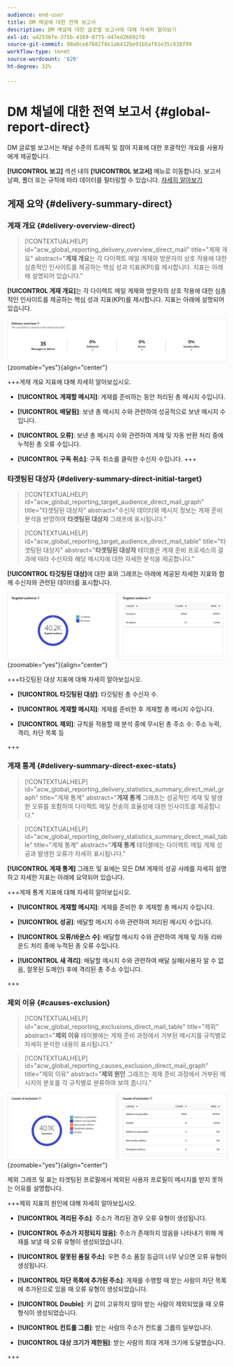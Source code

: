 ```yaml
---
audience: end-user
title: DM 채널에 대한 전역 보고서
description: DM 채널에 대한 글로벌 보고서에 대해 자세히 알아보기
exl-id: a42536fe-375b-4169-8775-d47ed26692f8
source-git-commit: 98a0ce67682f8e1ab412be91b5af01e35c638f99
workflow-type: tm+mt
source-wordcount: '620'
ht-degree: 32%

---
```


# DM 채널에 대한 전역 보고서 {#global-report-direct}

DM 글로벌 보고서는 채널 수준의 트래픽 및 참여 지표에 대한 포괄적인 개요를 사용자에게 제공합니다.

**[!UICONTROL 보고]** 섹션 내의 **[!UICONTROL 보고서]** 메뉴로 이동합니다. 보고서 날짜, 폴더 또는 규칙에 따라 데이터를 필터링할 수 있습니다. [자세히 알아보기](global-reports.md)

## 게재 요약 {#delivery-summary-direct}

### 게재 개요 {#delivery-overview-direct}

>[!CONTEXTUALHELP]
>id="acw_global_reporting_delivery_overview_direct_mail"
>title="게재 개요"
>abstract="**게재 개요**&#x200B;는 각 다이렉트 메일 게재와 방문자의 상호 작용에 대한 심층적인 인사이트를 제공하는 핵심 성과 지표(KPI)를 제시합니다. 지표는 아래에 설명되어 있습니다."

**[!UICONTROL 게재 개요]**&#x200B;는 각 다이렉트 메일 게재와 방문자의 상호 작용에 대한 심층적인 인사이트를 제공하는 핵심 성과 지표(KPI)를 제시합니다. 지표는 아래에 설명되어 있습니다.

![](assets/global_report_direct_mail_delivery_overview.png){zoomable="yes"}{align="center"}

+++게재 개요 지표에 대해 자세히 알아보십시오.

* **[!UICONTROL 게재할 메시지]**: 게재를 준비하는 동안 처리된 총 메시지 수입니다.

* **[!UICONTROL 배달됨]**: 보낸 총 메시지 수와 관련하여 성공적으로 보낸 메시지 수입니다.

* **[!UICONTROL 오류]**: 보낸 총 메시지 수와 관련하여 게재 및 자동 반환 처리 중에 누적된 총 오류 수입니다.

* **[!UICONTROL 구독 취소]**: 구독 취소를 클릭한 수신자 수입니다.
+++

### 타겟팅된 대상자 {#delivery-summary-direct-initial-target}

>[!CONTEXTUALHELP]
>id="acw_global_reporting_target_audience_direct_mail_graph"
>title="타겟팅된 대상자"
>abstract="수신자 데이터와 메시지 정보는 게재 준비 분석을 반영하여 **타겟팅된 대상자** 그래프에 표시됩니다."

>[!CONTEXTUALHELP]
>id="acw_global_reporting_target_audience_direct_mail_table"
>title="타겟팅된 대상자"
>abstract="**타겟팅된 대상자** 테이블은 게재 준비 프로세스의 결과에 따라 수신자와 해당 메시지에 대한 자세한 분석을 제공합니다."

**[!UICONTROL 타깃팅된 대상]**&#x200B;에 대한 표와 그래프는 아래에 제공된 자세한 지표와 함께 수신자와 관련된 데이터를 표시합니다.

![](assets/global_report_direct_mail_targeted_audience.png){zoomable="yes"}{align="center"}

+++타깃팅된 대상 지표에 대해 자세히 알아보십시오.

* **[!UICONTROL 타깃팅된 대상]**: 타깃팅된 총 수신자 수.

* **[!UICONTROL 게재할 메시지]**: 게재를 준비한 후 게재할 총 메시지 수입니다.

* **[!UICONTROL 제외]**: 규칙을 적용할 때 분석 중에 무시된 총 주소 수: 주소 누락, 격리, 차단 목록 등

+++

### 게재 통계 {#delivery-summary-direct-exec-stats}

>[!CONTEXTUALHELP]
>id="acw_global_reporting_delivery_statistics_summary_direct_mail_graph"
>title="게재 통계"
>abstract="**게재 통계** 그래프는 성공적인 게재 및 발생한 오류를 포함하여 다이렉트 메일 전송의 효율성에 대한 인사이트를 제공합니다."

>[!CONTEXTUALHELP]
>id="acw_global_reporting_delivery_statistics_summary_direct_mail_table"
>title="게재 통계"
>abstract="**게재 통계** 테이블에는 다이렉트 메일 게재 성공과 발생한 오류가 자세히 표시됩니다."

**[!UICONTROL 게재 통계]** 그래프 및 표에는 모든 DM 게재의 성공 사례를 자세히 설명하고 자세한 지표는 아래에 요약되어 있습니다.

+++게재 통계 지표에 대해 자세히 알아보십시오.

* **[!UICONTROL 게재할 메시지]**: 게재를 준비한 후 게재할 총 메시지 수입니다.

* **[!UICONTROL 성공]**: 배달할 메시지 수와 관련하여 처리된 메시지 수입니다.

* **[!UICONTROL 오류/바운스 수]**: 배달할 메시지 수와 관련하여 게재 및 자동 리바운드 처리 중에 누적된 총 오류 수입니다.

* **[!UICONTROL 새 격리]**: 배달할 메시지 수와 관련하여 배달 실패(사용자 알 수 없음, 잘못된 도메인) 후에 격리된 총 주소 수입니다.

+++

### 제외 이유 {#causes-exclusion}

>[!CONTEXTUALHELP]
>id="acw_global_reporting_exclusions_direct_mail_table"
>title="제외"
>abstract="**제외 이유** 테이블에는 게재 준비 과정에서 거부된 메시지를 규칙별로 자세히 분석한 내용이 표시됩니다."

>[!CONTEXTUALHELP]
>id="acw_global_reporting_causes_exclusion_direct_mail_graph"
>title="제외 이유"
>abstract="**제외 원인** 그래프는 게재 준비 과정에서 거부된 메시지의 분포를 각 규칙별로 분류하여 보여 줍니다."

![](assets/global_report_direct_mail_exclusions.png){zoomable="yes"}{align="center"}

제외 그래프 및 표는 타겟팅된 프로필에서 제외된 사용자 프로필이 메시지를 받지 못하는 이유를 설명합니다.

+++제외 지표의 원인에 대해 자세히 알아보십시오.

* **[!UICONTROL 격리된 주소]**: 주소가 격리된 경우 오류 유형이 생성됩니다.

* **[!UICONTROL 주소가 지정되지 않음]**: 주소가 존재하지 않음을 나타내기 위해 게재를 보낼 때 오류 유형이 생성되었습니다.

* **[!UICONTROL 잘못된 품질 주소]**: 우편 주소 품질 등급이 너무 낮으면 오류 유형이 생성됩니다.

* **[!UICONTROL 차단 목록에 추가된 주소]**: 게재를 수행할 때 받는 사람이 차단 목록에 추가된으로 있을 때 오류 유형이 생성되었습니다.

* **[!UICONTROL Double]**: 키 값이 고유하지 않아 받는 사람이 제외되었을 때 오류 형식이 생성되었습니다.

* **[!UICONTROL 컨트롤 그룹]**: 받는 사람의 주소가 컨트롤 그룹의 일부입니다.

* **[!UICONTROL 대상 크기가 제한됨]**: 받는 사람의 최대 게재 크기에 도달했습니다.

+++
